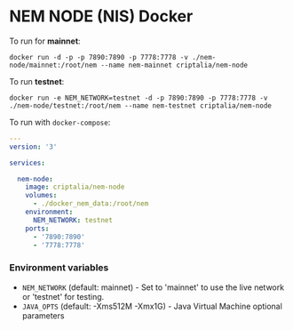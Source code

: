 NEM NODE (NIS) Docker
=========

To run for **mainnet**:

`docker run -d -p -p 7890:7890 -p 7778:7778 -v ./nem-node/mainnet:/root/nem --name nem-mainnet criptalia/nem-node`

To run **testnet**:

`docker run -e NEM_NETWORK=testnet -d -p 7890:7890 -p 7778:7778 -v ./nem-node/testnet:/root/nem --name nem-testnet criptalia/nem-node`

To run with `docker-compose`:

```yaml
---
version: '3'

services:

  nem-node:
    image: criptalia/nem-node
    volumes:
      - ./docker_nem_data:/root/nem
    environment:
      NEM_NETWORK: testnet
    ports:
      - '7890:7890'
      - '7778:7778'
```

### Environment variables

- `NEM_NETWORK` (default: mainnet) - Set to 'mainnet' to use the live network or 'testnet' for testing.
- `JAVA_OPTS` (default: -Xms512M -Xmx1G) - Java Virtual Machine optional parameters
